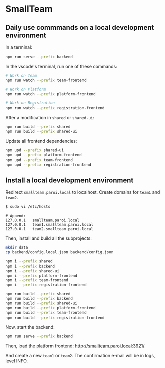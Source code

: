 # SmallTeam

## Daily use commmands on a local development environment

In a terminal:

```sh
npm run serve --prefix backend
```

In the vscode's terminal, run one of these commands:

```sh
# Work on Team
npm run watch --prefix team-frontend

# Work on Platform
npm run watch --prefix platform-frontend

# Work on Registration
npm run watch --prefix registration-frontend
```

After a modification in `shared` or `shared-ui`:

```sh
npm run build --prefix shared
npm run build --prefix shared-ui
```

Update all frontend dependencies:

```sh
npm upd --prefix shared-ui
npm upd --prefix platform-frontend
npm upd --prefix team-frontend
npm upd --prefix registration-frontend
```

## Install a local development environment

Redirect `smallteam.paroi.local` to localhost. Create domains for `team1` and `team2`.

```
$ sudo vi /etc/hosts

# Append:
127.0.0.1	smallteam.paroi.local
127.0.0.1	team1.smallteam.paroi.local
127.0.0.1	team2.smallteam.paroi.local
```

Then, install and build all the subprojects:

```sh
mkdir data
cp backend/config.local.json backend/config.json

npm i --prefix shared
npm i --prefix backend
npm i --prefix shared-ui
npm i --prefix platform-frontend
npm i --prefix team-frontend
npm i --prefix registration-frontend

npm run build --prefix shared
npm run build --prefix backend
npm run build --prefix shared-ui
npm run build --prefix platform-frontend
npm run build --prefix team-frontend
npm run build --prefix registration-frontend
```

Now, start the backend:

```sh
npm run serve --prefix backend
```

Then, load the platform frontend: http://smallteam.paroi.local:3921/

And create a new `team1` or `team2`. The confirmation e-mail will be in logs, level INFO.
